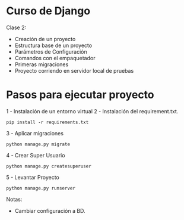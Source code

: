 # Curso de Django

Clase 2:

- Creación de un proyecto
- Estructura base de un proyecto
- Parámetros de Configuración
- Comandos con el empaquetador
- Primeras migraciones
- Proyecto corriendo en servidor local de pruebas



# Pasos para ejecutar proyecto

1 - Instalación de un entorno virtual
2 - Instalación del requirement.txt.

    pip install -r requirements.txt

3 - Aplicar migraciones

    python manage.py migrate

4 - Crear Super Usuario

    python manage.py createsuperuser

5 - Levantar Proyecto

    python manage.py runserver

Notas:
- Cambiar configuración a BD.